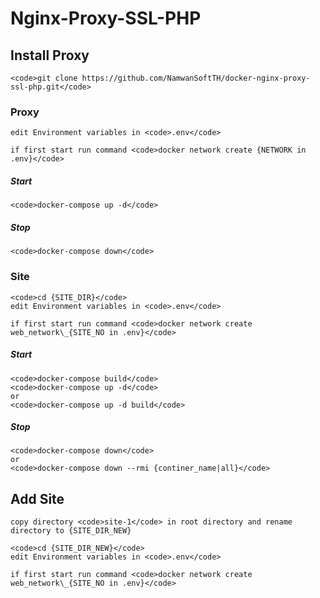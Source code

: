 # Nginx-Proxy-SSL-PHP

## Install Proxy

    <code>git clone https://github.com/NamwanSoftTH/docker-nginx-proxy-ssl-php.git</code>

### Proxy

    edit Environment variables in <code>.env</code>

    if first start run command <code>docker network create {NETWORK in .env}</code>

##### Start

    <code>docker-compose up -d</code>

##### Stop

    <code>docker-compose down</code>

### Site

    <code>cd {SITE_DIR}</code>
    edit Environment variables in <code>.env</code>

    if first start run command <code>docker network create web_network\_{SITE_NO in .env}</code>

##### Start

    <code>docker-compose build</code>
    <code>docker-compose up -d</code>
    or
    <code>docker-compose up -d build</code>

##### Stop

    <code>docker-compose down</code>
    or
    <code>docker-compose down --rmi {continer_name|all}</code>

## Add Site

    copy directory <code>site-1</code> in root directory and rename directory to {SITE_DIR_NEW}

    <code>cd {SITE_DIR_NEW}</code>
    edit Environment variables in <code>.env</code>

    if first start run command <code>docker network create web_network\_{SITE_NO in .env}</code>
